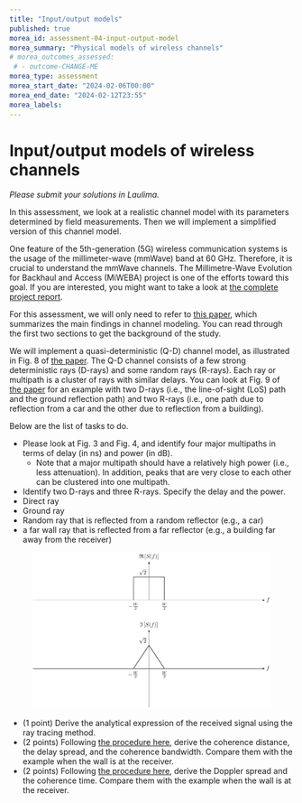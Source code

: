 ```yaml
---
title: "Input/output models"
published: true
morea_id: assessment-04-input-output-model
morea_summary: "Physical models of wireless channels"
# morea_outcomes_assessed:
 # - outcome-CHANGE-ME
morea_type: assessment
morea_start_date: "2024-02-06T00:00"
morea_end_date: "2024-02-12T23:55"
morea_labels:
---
```


# Input/output models of wireless channels

*Please submit your solutions in Laulima.*

In this assessment, we look at a realistic channel model with its parameters determined by field measurements. Then we will implement a simplified version of this channel model.

One feature of the 5th-generation (5G) wireless communication systems is the usage of the millimeter-wave (mmWave) band at 60 GHz. Therefore, it is crucial to understand the mmWave channels. The Millimetre-Wave Evolution for Backhaul and Access (MiWEBA) project is one of the efforts toward this goal. If you are interested, you might want to take a look at [the complete project report](https://citeseerx.ist.psu.edu/document?repid=rep1&type=pdf&doi=e41ca51b3a590d267f5d09661b790c9002d3abbc).

For this assessment, we will only need to refer to [this paper](https://jwcn-eurasipjournals.springeropen.com/articles/10.1186/s13638-016-0568-6), which summarizes the main findings in channel modeling. You can read through the first two sections to get the background of the study.

We will implement a quasi-deterministic (Q-D) channel model, as illustrated in Fig. 8 of [the paper](https://jwcn-eurasipjournals.springeropen.com/articles/10.1186/s13638-016-0568-6). The Q-D channel consists of a few strong deterministic rays (D-rays) and some random rays (R-rays). Each ray or multipath is a cluster of rays with similar delays. You can look at Fig. 9 of [the paper](https://jwcn-eurasipjournals.springeropen.com/articles/10.1186/s13638-016-0568-6) for an example with two D-rays (i.e., the line-of-sight (LoS) path and the ground reflection path) and two R-rays (i.e., one path due to reflection from a car and the other due to reflection from a building). 

Below are the list of tasks to do.
* Please look at Fig. 3 and Fig. 4, and identify four major multipaths in terms of delay (in ns) and power (in dB).
  - Note that a major multipath should have a relatively high power (i.e., less attenuation). In addition, peaks that are very close to each other can be clustered into one multipath.
* Identify two D-rays and three R-rays. Specify the delay and the power.
* Direct ray
* Ground ray
* Random ray that is reflected from a random reflector (e.g., a car)
* a far wall ray that is reflected from a far reflector (e.g., a building far away from the receiver)

<figure style="text-align: center;">
  <img src="04-baseband-spectrum.png" alt="Moving antennas with a reflecting wall at the transmitter" width="600">
</figure>

* (1 point) Derive the analytical expression of the received signal using the ray tracing method.
* (2 points) Following [the procedure here](reading-03-reflecting-wall-fixed-antenna.html), derive the coherence distance, the delay spread, and the coherence bandwidth. Compare them with the example when the wall is at the receiver.
* (2 points) Following [the procedure here](reading-03-reflecting-wall-moving-antenna.html), derive the Doppler spread and the coherence time. Compare them with the example when the wall is at the receiver.

